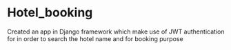 # Hotel_booking
Created an app in Django framework which make use of JWT authentication for in order to search the hotel name and for booking purpose 
